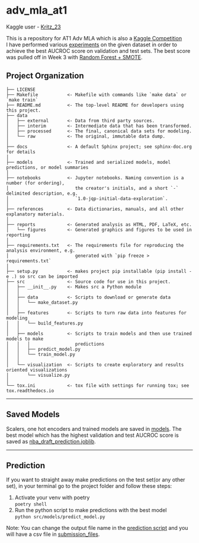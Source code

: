 adv_mla_at1
==============================
Kaggle user - [Kritz_23](https://www.kaggle.com/kritz23)

This is a repository for AT1 Adv MLA which is also a [Kaggle Competition](https://www.kaggle.com/competitions/advmla-2023-spring/overview) <br>
I have performed various [experiments](notebooks) on the given dataset in order to achieve the best AUCROC score on validation and test sets. The best score was pulled off in Week 3 with [Random Forest + SMOTE](notebooks/dhawale_kritika-24587661-week3_B_rand_forest.ipynb). 


Project Organization
------------

    ├── LICENSE
    ├── Makefile           <- Makefile with commands like `make data` or `make train`
    ├── README.md          <- The top-level README for developers using this project.
    ├── data
    │   ├── external       <- Data from third party sources.
    │   ├── interim        <- Intermediate data that has been transformed.
    │   ├── processed      <- The final, canonical data sets for modeling.
    │   └── raw            <- The original, immutable data dump.
    │
    ├── docs               <- A default Sphinx project; see sphinx-doc.org for details
    │
    ├── models             <- Trained and serialized models, model predictions, or model summaries
    │
    ├── notebooks          <- Jupyter notebooks. Naming convention is a number (for ordering),
    │                         the creator's initials, and a short `-` delimited description, e.g.
    │                         `1.0-jqp-initial-data-exploration`.
    │
    ├── references         <- Data dictionaries, manuals, and all other explanatory materials.
    │
    ├── reports            <- Generated analysis as HTML, PDF, LaTeX, etc.
    │   └── figures        <- Generated graphics and figures to be used in reporting
    │
    ├── requirements.txt   <- The requirements file for reproducing the analysis environment, e.g.
    │                         generated with `pip freeze > requirements.txt`
    │
    ├── setup.py           <- makes project pip installable (pip install -e .) so src can be imported
    ├── src                <- Source code for use in this project.
    │   ├── __init__.py    <- Makes src a Python module
    │   │
    │   ├── data           <- Scripts to download or generate data
    │   │   └── make_dataset.py
    │   │
    │   ├── features       <- Scripts to turn raw data into features for modeling
    │   │   └── build_features.py
    │   │
    │   ├── models         <- Scripts to train models and then use trained models to make
    │   │   │                 predictions
    │   │   ├── predict_model.py
    │   │   └── train_model.py
    │   │
    │   └── visualization  <- Scripts to create exploratory and results oriented visualizations
    │       └── visualize.py
    │
    └── tox.ini            <- tox file with settings for running tox; see tox.readthedocs.io


--------
## Saved Models
Scalers, one hot encoders and trained models are saved in [models](models). The best model which has the highest validation and test AUCROC score is saved as [nba_draft_prediction.joblib](models/best_model/nba_draft_prediction.joblib). 

---------

## Prediction
If you want to straight away make predictions on the test set(or any other set), in your terminal go to the project folder and follow these steps: <br>
1. Activate your venv with poetry <br>
    `poetry shell`
2. Run the python script to make predictions with the best model <br>
    `python src/models/predict_model.py`

Note: You can change the output file name in the [prediction script](src/models/predict_model.py) and you will have a csv file in [submission_files](submission_files).

